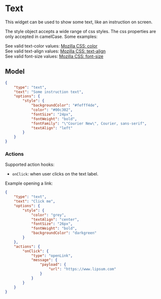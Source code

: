 # Text

This widget can be used to show some text, like an instruction on screen.

The style object accepts a wide range of css styles. The css properties are only accepted in camelCase. Some examples:

See valid text-color values: [Mozilla CSS: color](https://developer.mozilla.org/en-US/docs/Web/CSS/color_value)  
See valid text-align values: [Mozilla CSS: text-align](https://developer.mozilla.org/en-US/docs/Web/CSS/text-align)  
See valid font-size values: [Mozilla CSS: font-size](https://developer.mozilla.org/en-US/docs/Web/CSS/font-size)

## Model

```json
{
    "type": "text",
    "text": "Some instruction text",
    "options": {
        "style": {
            "backgroundColor": "#fefff4de",
            "color": "#00c302",
            "fontSize": "24px",
            "fontWeight": "bold",
            "fontFamily": "\"Courier New\", Courier, sans-serif",
            "textAlign": "left"
        }
    }
}
```

### Actions

Supported action hooks:

- `onClick`: when user clicks on the text label.

Example opening a link:

```json
{
    "type": "text",
    "text": "Click me",
    "options": {
        "style": {
            "color": "grey",
            "textAlign": "center",
            "fontSize": "26px",
            "fontWeight": "bold",
            "backgroundColor": "darkgreen"
        }
    },
    "actions": {
        "onClick": {
            "type": "openLink",
            "message": {
                "payload": {
                    "url": "https://www.lipsum.com"
                }
            }
        }
    }
}
```
